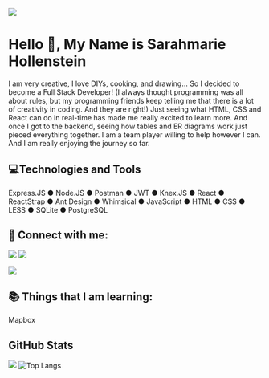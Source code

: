 

![](https://img.shields.io/github/followers/sarahmarie1976?style=social) 

# Hello 👋, My Name is Sarahmarie Hollenstein

 I am very creative, I love DIYs, cooking, and drawing... So I decided to become a Full Stack Developer! (I always thought programming was all about rules, but my programming friends keep telling me that there is a lot of creativity in coding. And they are right!) Just seeing what HTML, CSS and React can do in real-time has made me really excited to learn more. And once I got to the backend, seeing how tables and ER diagrams work just pieced everything together. I am a team player willing to help however I can. And I am really enjoying the journey so far.

## 💻Technologies and Tools    
Express.JS	●	Node.JS	●	Postman	●	JWT	●	Knex.JS ● React	●	ReactStrap	●	Ant Design	●	Whimsical	●	JavaScript ● HTML	●	CSS	●	LESS	●	SQLite	●	PostgreSQL

## 🤝 Connect with me: 
 [![](https://img.shields.io/static/v1?label&message=Linkedin&color=blue?style=flat-square&logo=Linkedin&logoColor=linkedin)](https://www.linkedin.com/in/sarahmarie-hollenstein-258374115/)
 [![](https://img.shields.io/static/v1?label&message=Linkedin&color=black&logo=linkedin)](https://www.linkedin.com/in/sarahmarie-hollenstein-258374115/)
 


 [![](https://img.shields.io/static/v1?label&message=Email&color=black&logo=gmail)](mailto:sholle7@gmail.com)
 
## 📚 Things that I am learning: 
 Mapbox
 
 ## GitHub Stats
![](https://github-readme-stats.jha-vineet69.vercel.app/api?username=sarahmarie1976&hide=stars&show_icons=true&hide_border=true&theme=midnight-purple) ![Top Langs](https://github-readme-stats.vercel.app/api/top-langs/?username=sarahmarie1976&hide=smalltalk&theme=midnight-purple&layout=compact&hide_border=true)
